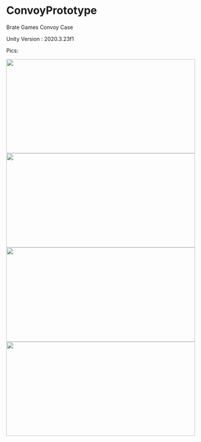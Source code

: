 # ConvoyPrototype
Brate Games Convoy Case

Unity Version : 2020.3.23f1

Pics:

<img src="https://user-images.githubusercontent.com/57791061/159690254-1d5adc53-75d7-4556-88de-381a012e2d8c.jpeg" width="500" height="250">

<img src="https://user-images.githubusercontent.com/57791061/159690277-0cd2ecaa-6903-4179-a08e-50c1de3b7fd7.jpeg" width="500" height="250">

<img src="https://user-images.githubusercontent.com/57791061/159690283-0cbcb6c4-370d-4613-9cdb-893730ccca3e.jpeg" width="500" height="250">

<img src="https://user-images.githubusercontent.com/57791061/159690288-edd061fc-9f23-4a58-83b1-4bf3009d2221.jpeg" width="500" height="250">




